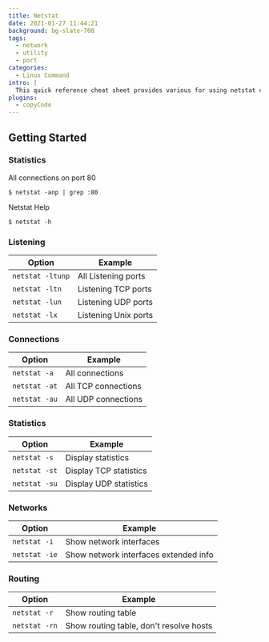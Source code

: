 ```yaml
---
title: Netstat
date: 2021-01-27 11:44:21
background: bg-slate-700
tags:
  - network
  - utility
  - port
categories:
  - Linux Command
intro: |
  This quick reference cheat sheet provides various for using netstat command.
plugins:
  - copyCode
---
```


## Getting Started

### Statistics

All connections on port 80

```shell script
$ netstat -anp | grep :80
```

Netstat Help

```shell script
$ netstat -h
```

### Listening

| Option           | Example              |
| ---------------- | -------------------- |
| `netstat -ltunp` | All Listening ports  |
| `netstat -ltn`   | Listening TCP ports  |
| `netstat -lun`   | Listening UDP ports  |
| `netstat -lx`    | Listening Unix ports |

### Connections

| Option        | Example             |
| ------------- | ------------------- |
| `netstat -a`  | All connections     |
| `netstat -at` | All TCP connections |
| `netstat -au` | All UDP connections |

### Statistics

| Option        | Example                |
| ------------- | ---------------------- |
| `netstat -s`  | Display statistics     |
| `netstat -st` | Display TCP statistics |
| `netstat -su` | Display UDP statistics |

### Networks

| Option        | Example                               |
| ------------- | ------------------------------------- |
| `netstat -i`  | Show network interfaces               |
| `netstat -ie` | Show network interfaces extended info |

### Routing

| Option        | Example                                 |
| ------------- | --------------------------------------- |
| `netstat -r`  | Show routing table                      |
| `netstat -rn` | Show routing table, don't resolve hosts |
